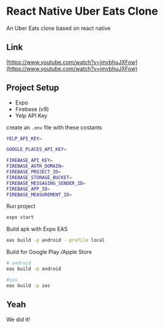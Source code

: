 # React Native Uber Eats Clone
An Uber Eats clone based on react native

## Link
[https://www.youtube.com/watch?v=jmvbhuJXFow](https://www.youtube.com/watch?v=jmvbhuJXFow)

## Project Setup
- Expo
- Firebase (v9)
- Yelp API Key

create an `.env` file with these costants
```bash
YELP_API_KEY=

GOOGLE_PLACES_API_KEY=

FIREBASE_API_KEY=
FIREBASE_AUTH_DOMAIN=
FIREBASE_PROJECT_ID=
FIREBASE_STORAGE_BUCKET=
FIREBASE_MESSAGING_SENDER_ID=
FIREBASE_APP_ID=
FIREBASE_MEASUREMENT_ID=

```

Run project
```bash
expo start
```

Build apk with Expo EAS
```bash
eas build -p android --profile local
```

Build for Google Play /Apple Store
```bash
# android
eas build -p android

#ios
eas build -p ios
```

## Yeah
We did it!